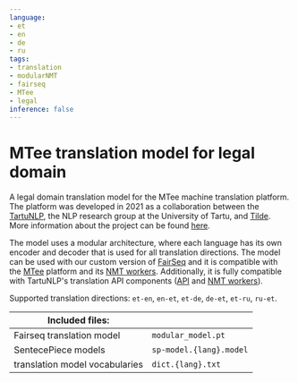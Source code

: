 ```yaml
---
language: 
- et
- en
- de
- ru
tags:
- translation
- modularNMT
- fairseq
- MTee
- legal
inference: false
---
```


# MTee translation model for legal domain

A legal domain translation model for the MTee machine translation platform. The platform was developed in 2021 as a collaboration between the [TartuNLP](https://tartunlp.ai), the NLP research group at the University of Tartu, and [Tilde](https://tilde.com). More information about the project can be found [here](https://github.com/Project-MTee/mtee-platform/wiki).

The model uses a modular architecture, where each language has its own encoder and decoder that is used for all translation directions. The model can be used with our custom version of [FairSeq](https://github.com/TartuNLP/fairseq) and it is compatible with the [MTee](https://github.com/Project-MTee) platform and its [NMT workers](https://github.com/Project-MTee/translation-worker). Additionally, it is fully compatible with TartuNLP's  translation API components ([API](https://github.com/TartuNLP/translation-api) and [NMT workers](https://github.com/TartuNLP/translation-worker)).

Supported translation directions: `et-en`, `en-et`, `et-de`, `de-et`, `et-ru`, `ru-et`.

| Included files:          |             |
| ----------- | ----------- |
| Fairseq translation model | `modular_model.pt` |
| SentecePiece models | `sp-model.{lang}.model` |
| translation model vocabularies | `dict.{lang}.txt` |
